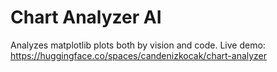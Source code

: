 # Chart Analyzer AI

Analyzes matplotlib plots both by vision and code.
Live demo: https://huggingface.co/spaces/candenizkocak/chart-analyzer
